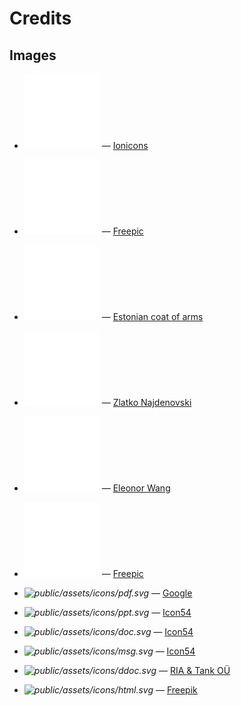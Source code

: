 Credits
=======

Images
------
- <span class="dark">![public/assets/edit-phase.svg](public/assets/edit-phase.svg)</span> — [Ionicons](https://ionicons.com)
- <span class="dark">![public/assets/sign-phase.svg](public/assets/sign-phase.svg)</span> — [Freepic](https://www.freepik.com)
- <span class="dark">![public/assets/parliament-phase.svg](public/assets/parliament-phase.svg)</span> — [Estonian coat of arms](https://en.wikipedia.org/wiki/Coat_of_arms_of_Estonia)
- <span class="dark">![public/assets/government-phase.svg](public/assets/government-phase.svg)</span> — [Zlatko Najdenovski](http://www.pixelinspired.com)
- <span class="dark">![public/assets/done-phase.svg](public/assets/done-phase.svg)</span> — [Eleonor Wang](https://twitter.com/eleonor_wang)
- <span class="dark">![public/assets/archived-phase.svg](public/assets/archived-phase.svg)</span> — [Freepic](https://www.freepik.com)

- <i class="ra-icon-pdf">![public/assets/icons/pdf.svg](public/assets/icons/pdf.svg)</i> — [Google](https://google.com)
- <i class="ra-icon-ppt">![public/assets/icons/ppt.svg](public/assets/icons/ppt.svg)</i> — [Icon54](https://icon54.com)
- <i class="ra-icon-doc">![public/assets/icons/doc.svg](public/assets/icons/doc.svg)</i> — [Icon54](https://icon54.com)
- <i class="ra-icon-msg">![public/assets/icons/msg.svg](public/assets/icons/msg.svg)</i> — [Icon54](https://icon54.com)
- <i class="ra-icon-ddoc">![public/assets/icons/ddoc.svg](public/assets/icons/ddoc.svg)</i> — [RIA & Tank OÜ](https://www.ria.ee/et/riigi-infosusteem/elektrooniline-identiteet-eid/sumboolika.html)
- <i class="ra-icon-html">![public/assets/icons/html.svg](public/assets/icons/html.svg)</i> — [Freepik](https://www.freepik.com)
